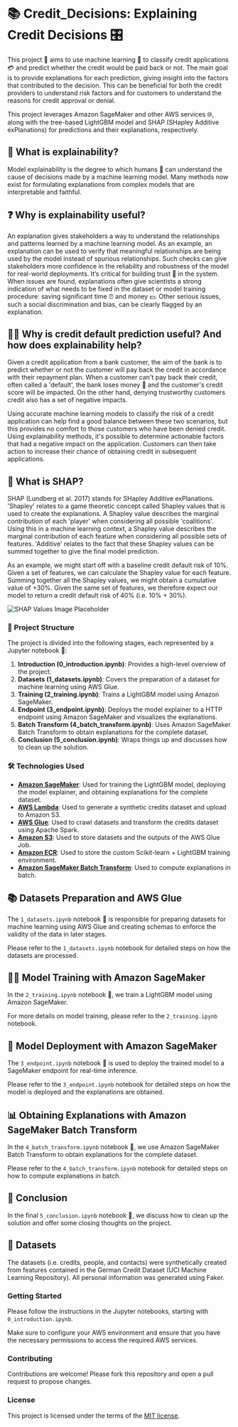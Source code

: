# 📚 Credit_Decisions: Explaining Credit Decisions 🎛️

This project 💼 aims to use machine learning 🤖 to classify credit applications 💳 and predict whether the credit would be paid back or not. The main goal is to provide explanations for each prediction, giving insight into the factors that contributed to the decision. This can be beneficial for both the credit providers to understand risk factors and for customers to understand the reasons for credit approval or denial.

This project leverages Amazon SageMaker and other AWS services 🌐, along with the tree-based LightGBM model and SHAP (SHapley Additive exPlanations) for predictions and their explanations, respectively.

## 🤔 What is explainability?
Model explainability is the degree to which humans 👥 can understand the cause of decisions made by a machine learning model. Many methods now exist for formulating explanations from complex models that are interpretable and faithful.

## ❓ Why is explainability useful?
An explanation gives stakeholders a way to understand the relationships and patterns learned by a machine learning model. As an example, an explanation can be used to verify that meaningful relationships are being used by the model instead of spurious relationships. Such checks can give stakeholders more confidence in the reliability and robustness of the model for real-world deployments. It’s critical for building trust 💙 in the system. When issues are found, explanations often give scientists a strong indication of what needs to be fixed in the dataset or model training procedure: saving significant time ⏰ and money 💵. Other serious issues, such a social discrimination and bias, can be clearly flagged by an explanation.

## 👩‍💼 Why is credit default prediction useful? And how does explainability help?
Given a credit application from a bank customer, the aim of the bank is to predict whether or not the customer will pay back the credit in accordance with their repayment plan. When a customer can't pay back their credit, often called a 'default', the bank loses money 💸 and the customer's credit score will be impacted. On the other hand, denying trustworthy customers credit also has a set of negative impacts.

Using accurate machine learning models to classify the risk of a credit application can help find a good balance between these two scenarios, but this provides no comfort to those customers who have been denied credit. Using explainability methods, it's possible to determine actionable factors that had a negative impact on the application. Customers can then take action to increase their chance of obtaining credit in subsequent applications.

## 💭 What is SHAP?
SHAP (Lundberg et al. 2017) stands for SHapley Additive exPlanations. 'Shapley' relates to a game theoretic concept called Shapley values that is used to create the explanations. A Shapley value describes the marginal contribution of each 'player' when considering all possible 'coalitions'. Using this in a machine learning context, a Shapley value describes the marginal contribution of each feature when considering all possible sets of features. 'Additive' relates to the fact that these Shapley values can be summed together to give the final model prediction.

As an example, we might start off with a baseline credit default risk of 10%. Given a set of features, we can calculate the Shapley value for each feature. Summing together all the Shapley values, we might obtain a cumulative value of +30%. Given the same set of features, we therefore expect our model to return a credit default risk of 40% (i.e. 10% + 30%).

![SHAP Values Image Placeholder](https://github.com/vivek7208/Credit-Decisions/assets/65945306/7f684e57-3dbc-4d63-b02f-62230fdd5b32)

### 📂 Project Structure

The project is divided into the following stages, each represented by a Jupyter notebook 📓:

1. **Introduction (0_introduction.ipynb)**: Provides a high-level overview of the project.
2. **Datasets (1_datasets.ipynb)**: Covers the preparation of a dataset for machine learning using AWS Glue.
3. **Training (2_training.ipynb)**: Trains a LightGBM model using Amazon SageMaker.
4. **Endpoint (3_endpoint.ipynb)**: Deploys the model explainer to a HTTP endpoint using Amazon SageMaker and visualizes the explanations.
5. **Batch Transform (4_batch_transform.ipynb)**: Uses Amazon SageMaker Batch Transform to obtain explanations for the complete dataset.
6. **Conclusion (5_conclusion.ipynb)**: Wraps things up and discusses how to clean up the solution.

### 🛠️ Technologies Used

- **[Amazon SageMaker](https://aws.amazon.com/sagemaker/)**: Used for training the LightGBM model, deploying the model explainer, and obtaining explanations for the complete dataset.
- **[AWS Lambda](https://aws.amazon.com/lambda/)**: Used to generate a synthetic credits dataset and upload to Amazon S3.
- **[AWS Glue](https://aws.amazon.com/glue/)**: Used to crawl datasets and transform the credits dataset using Apache Spark.
- **[Amazon S3](https://aws.amazon.com/s3/)**: Used to store datasets and the outputs of the AWS Glue Job.
- **[Amazon ECR](https://aws.amazon.com/ecr/)**: Used to store the custom Scikit-learn + LightGBM training environment.
- **[Amazon SageMaker Batch Transform](https://aws.amazon.com/sagemaker/)**: Used to compute explanations in batch.

## 📚 Datasets Preparation and AWS Glue

The `1_datasets.ipynb` notebook 📖 is responsible for preparing datasets for machine learning using AWS Glue and creating schemas to enforce the validity of the data in later stages. 

Please refer to the `1_datasets.ipynb` notebook for detailed steps on how the datasets are processed.

## 🏋️‍♀️ Model Training with Amazon SageMaker

In the `2_training.ipynb` notebook 📖, we train a LightGBM model using Amazon SageMaker. 

For more details on model training, please refer to the `2_training.ipynb` notebook.

## 🚀 Model Deployment with Amazon SageMaker

The `3_endpoint.ipynb` notebook 📖 is used to deploy the trained model to a SageMaker endpoint for real-time inference.

Please refer to the `3_endpoint.ipynb` notebook for detailed steps on how the model is deployed and the explanations are obtained.

## 📊 Obtaining Explanations with Amazon SageMaker Batch Transform

In the `4_batch_transform.ipynb` notebook 📖, we use Amazon SageMaker Batch Transform to obtain explanations for the complete dataset.

Please refer to the `4_batch_transform.ipynb` notebook for detailed steps on how to compute explanations in batch.

## 🏁 Conclusion

In the final `5_conclusion.ipynb` notebook 📖, we discuss how to clean up the solution and offer some closing thoughts on the project.

## 👏 Datasets

The datasets (i.e. credits, people, and contacts) were synthetically created from features contained in the German Credit Dataset (UCI Machine Learning Repository). All personal information was generated using Faker. 

### Getting Started

Please follow the instructions in the Jupyter notebooks, starting with `0_introduction.ipynb`. 

Make sure to configure your AWS environment and ensure that you have the necessary permissions to access the required AWS services.

### Contributing

Contributions are welcome! Please fork this repository and open a pull request to propose changes.

### License

This project is licensed under the terms of the [MIT license](https://opensource.org/licenses/MIT).
